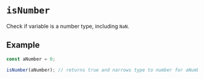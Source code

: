 # `isNumber`
Check if variable is a number type, including `NaN`.

## Example

```ts
const aNumber = 0;

isNumber(aNumber); // returns true and narrows type to number for aNumber
```
